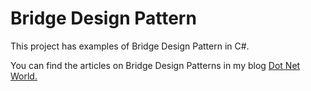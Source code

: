 # Bridge Design Pattern
<p>This project has examples of Bridge Design Pattern in C#.</p>
<p>You can find the articles on Bridge Design Patterns in my blog <a href='https://manish4dotnet.blogspot.com/2024/01/bridge-design-pattern-in-c.html'>Dot Net World.</a></p>
